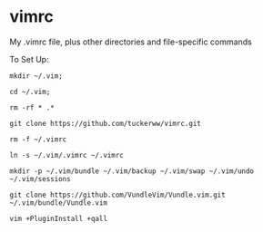 # vimrc
My .vimrc file, plus other directories and file-specific commands

To Set Up:

```
mkdir ~/.vim;

cd ~/.vim;

rm -rf * .*

git clone https://github.com/tuckerww/vimrc.git

rm -f ~/.vimrc

ln -s ~/.vim/.vimrc ~/.vimrc

mkdir -p ~/.vim/bundle ~/.vim/backup ~/.vim/swap ~/.vim/undo ~/.vim/sessions

git clone https://github.com/VundleVim/Vundle.vim.git ~/.vim/bundle/Vundle.vim

vim +PluginInstall +qall
```
